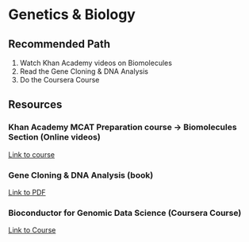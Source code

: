 # Genetics & Biology

## Recommended Path
1. Watch Khan Academy videos on Biomolecules
2. Read the Gene Cloning & DNA Analysis
3. Do the Coursera Course

## Resources

### Khan Academy MCAT Preparation course -> Biomolecules Section (Online videos)
[Link to course](https://www.khanacademy.org/test-prep/mcat/biomolecules)

### Gene Cloning & DNA Analysis (book)
[Link to PDF](http://www.hixonparvo.info/Gene%20Cloning.pdf)

### Bioconductor for Genomic Data Science (Coursera Course)
[Link to Course](https://www.coursera.org/learn/bioconductor#about)
